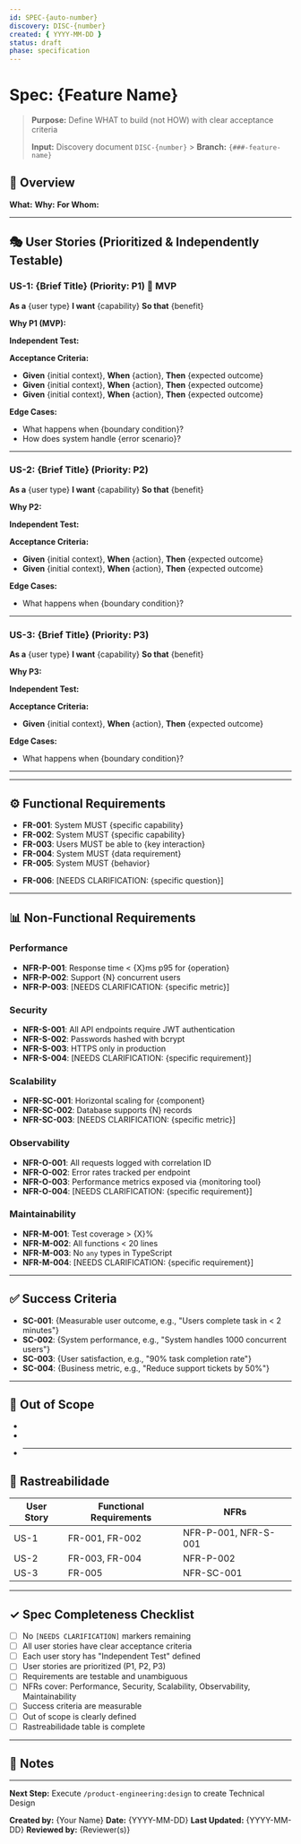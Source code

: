 ```yaml
---
id: SPEC-{auto-number}
discovery: DISC-{number}
created: { YYYY-MM-DD }
status: draft
phase: specification
---
```


# Spec: {Feature Name}

> **Purpose:** Define WHAT to build (not HOW) with clear acceptance criteria
>
> **Input:** Discovery document `DISC-{number}` > **Branch:** `{###-feature-name}`

## 📝 Overview

<!-- Resumo executivo: O que, Por quê, Para quem (2-3 parágrafos) -->

**What:**
**Why:**
**For Whom:**

---

## 🎭 User Stories (Prioritized & Independently Testable)

<!-- IMPORTANT: Each story must be INDEPENDENTLY TESTABLE -->
<!-- Priorize: P1 (MVP), P2 (Important), P3 (Nice to have) -->

### US-1: {Brief Title} (Priority: P1) 🎯 MVP

**As a** {user type}
**I want** {capability}
**So that** {benefit}

**Why P1 (MVP):**

<!-- Justificativa para ser MVP -->

**Independent Test:**

<!-- Como validar SOMENTE essa story? O que demonstra que ela funciona isoladamente? -->

**Acceptance Criteria:**

- **Given** {initial context}, **When** {action}, **Then** {expected outcome}
- **Given** {initial context}, **When** {action}, **Then** {expected outcome}
- **Given** {initial context}, **When** {action}, **Then** {expected outcome}

**Edge Cases:**

- What happens when {boundary condition}?
- How does system handle {error scenario}?

---

### US-2: {Brief Title} (Priority: P2)

**As a** {user type}
**I want** {capability}
**So that** {benefit}

**Why P2:**

<!-- Por que é importante mas não MVP? -->

**Independent Test:**

<!-- Como validar SOMENTE essa story? -->

**Acceptance Criteria:**

- **Given** {initial context}, **When** {action}, **Then** {expected outcome}
- **Given** {initial context}, **When** {action}, **Then** {expected outcome}

**Edge Cases:**

- What happens when {boundary condition}?

---

### US-3: {Brief Title} (Priority: P3)

**As a** {user type}
**I want** {capability}
**So that** {benefit}

**Why P3:**

<!-- Nice to have - por quê? -->

**Independent Test:**

<!-- Como validar SOMENTE essa story? -->

**Acceptance Criteria:**

- **Given** {initial context}, **When** {action}, **Then** {expected outcome}

**Edge Cases:**

- What happens when {boundary condition}?

---

<!-- Add more user stories as needed -->

---

## ⚙️ Functional Requirements

<!-- Requirements must be testable, unambiguous, and trace to user stories -->

- **FR-001**: System MUST {specific capability}
- **FR-002**: System MUST {specific capability}
- **FR-003**: Users MUST be able to {key interaction}
- **FR-004**: System MUST {data requirement}
- **FR-005**: System MUST {behavior}

<!-- Mark unclear requirements: -->

- **FR-006**: [NEEDS CLARIFICATION: {specific question}]

---

## 📊 Non-Functional Requirements

### Performance

- **NFR-P-001**: Response time < {X}ms p95 for {operation}
- **NFR-P-002**: Support {N} concurrent users
- **NFR-P-003**: [NEEDS CLARIFICATION: {specific metric}]

### Security

- **NFR-S-001**: All API endpoints require JWT authentication
- **NFR-S-002**: Passwords hashed with bcrypt
- **NFR-S-003**: HTTPS only in production
- **NFR-S-004**: [NEEDS CLARIFICATION: {specific requirement}]

### Scalability

- **NFR-SC-001**: Horizontal scaling for {component}
- **NFR-SC-002**: Database supports {N} records
- **NFR-SC-003**: [NEEDS CLARIFICATION: {specific metric}]

### Observability

- **NFR-O-001**: All requests logged with correlation ID
- **NFR-O-002**: Error rates tracked per endpoint
- **NFR-O-003**: Performance metrics exposed via {monitoring tool}
- **NFR-O-004**: [NEEDS CLARIFICATION: {specific requirement}]

### Maintainability

- **NFR-M-001**: Test coverage > {X}%
- **NFR-M-002**: All functions < 20 lines
- **NFR-M-003**: No `any` types in TypeScript
- **NFR-M-004**: [NEEDS CLARIFICATION: {specific requirement}]

---

## ✅ Success Criteria

<!-- Measurable outcomes - technology-agnostic -->

- **SC-001**: {Measurable user outcome, e.g., "Users complete task in < 2 minutes"}
- **SC-002**: {System performance, e.g., "System handles 1000 concurrent users"}
- **SC-003**: {User satisfaction, e.g., "90% task completion rate"}
- **SC-004**: {Business metric, e.g., "Reduce support tickets by 50%"}

---

## 🚫 Out of Scope

<!-- Explicitly NOT included in this spec -->

-
-
- ***

## 🔗 Rastreabilidade

<!-- Map user stories to requirements for traceability -->

| User Story | Functional Requirements | NFRs                 |
| ---------- | ----------------------- | -------------------- |
| US-1       | FR-001, FR-002          | NFR-P-001, NFR-S-001 |
| US-2       | FR-003, FR-004          | NFR-P-002            |
| US-3       | FR-005                  | NFR-SC-001           |

---

## ✓ Spec Completeness Checklist

- [ ] No `[NEEDS CLARIFICATION]` markers remaining
- [ ] All user stories have clear acceptance criteria
- [ ] Each user story has "Independent Test" defined
- [ ] User stories are prioritized (P1, P2, P3)
- [ ] Requirements are testable and unambiguous
- [ ] NFRs cover: Performance, Security, Scalability, Observability, Maintainability
- [ ] Success criteria are measurable
- [ ] Out of scope is clearly defined
- [ ] Rastreabilidade table is complete

---

## 📝 Notes

<!-- Additional notes, assumptions, constraints -->

---

**Next Step:** Execute `/product-engineering:design` to create Technical Design

**Created by:** {Your Name}
**Date:** {YYYY-MM-DD}
**Last Updated:** {YYYY-MM-DD}
**Reviewed by:** {Reviewer(s)}

